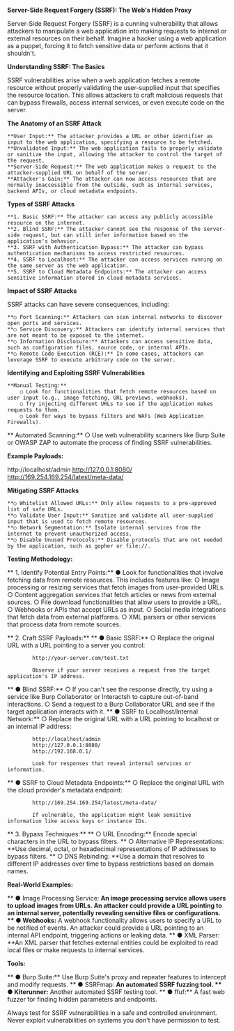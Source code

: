**Server-Side Request Forgery (SSRF): The Web's Hidden Proxy**

Server-Side Request Forgery (SSRF) is a cunning vulnerability that allows attackers to manipulate a web application into making requests to internal or external resources on their behalf. Imagine a hacker using a web application as a puppet, forcing it to fetch sensitive data or perform actions that it shouldn't.

**Understanding SSRF: The Basics**

SSRF vulnerabilities arise when a web application fetches a remote resource without properly validating the user-supplied input that specifies the resource location. This allows attackers to craft malicious requests that can bypass firewalls, access internal services, or even execute code on the server.

**The Anatomy of an SSRF Attack**

    **User Input:** The attacker provides a URL or other identifier as input to the web application, specifying a resource to be fetched.
    **Unvalidated Input:** The web application fails to properly validate or sanitize the input, allowing the attacker to control the target of the request.
    **Server-Side Request:** The web application makes a request to the attacker-supplied URL on behalf of the server.
    **Attacker's Gain:** The attacker can now access resources that are normally inaccessible from the outside, such as internal services, backend APIs, or cloud metadata endpoints.

**Types of SSRF Attacks**

    **1. Basic SSRF:** The attacker can access any publicly accessible resource on the internet.
    **2. Blind SSRF:** The attacker cannot see the response of the server-side request, but can still infer information based on the application's behavior.
    **3. SSRF with Authentication Bypass:** The attacker can bypass authentication mechanisms to access restricted resources.
    **4. SSRF to Localhost:** The attacker can access services running on the same server as the web application.
    **5. SSRF to Cloud Metadata Endpoints:** The attacker can access sensitive information stored in cloud metadata services.

**Impact of SSRF Attacks**

SSRF attacks can have severe consequences, including:

    **○ Port Scanning:** Attackers can scan internal networks to discover open ports and services.
    **○ Service Discovery:** Attackers can identify internal services that are not meant to be exposed to the internet.
    **○ Information Disclosure:** Attackers can access sensitive data, such as configuration files, source code, or internal APIs.
    **○ Remote Code Execution (RCE):** In some cases, attackers can leverage SSRF to execute arbitrary code on the server.

**Identifying and Exploiting SSRF Vulnerabilities**

    **Manual Testing:**
        ○ Look for functionalities that fetch remote resources based on user input (e.g., image fetching, URL previews, webhooks).
        ○ Try injecting different URLs to see if the application makes requests to them.
        ○ Look for ways to bypass filters and WAFs (Web Application Firewalls).
**    Automated Scanning:**
        ○ Use web vulnerability scanners like Burp Suite or OWASP ZAP to automate the process of finding SSRF vulnerabilities.

**Example Payloads:**

http://localhost/admin
http://127.0.0.1:8080/
http://169.254.169.254/latest/meta-data/

**Mitigating SSRF Attacks**

    **○ Whitelist Allowed URLs:** Only allow requests to a pre-approved list of safe URLs.
    **○ Validate User Input:** Sanitize and validate all user-supplied input that is used to fetch remote resources.
    **○ Network Segmentation:** Isolate internal services from the internet to prevent unauthorized access.
    **○ Disable Unused Protocols:** Disable protocols that are not needed by the application, such as gopher or file://.

**Testing Methodology:**

**    1. Identify Potential Entry Points:**
        ● Look for functionalities that involve fetching data from remote resources. This includes features like:
            ○ Image processing or resizing services that fetch images from user-provided URLs.
            ○ Content aggregation services that fetch articles or news from external sources.
            ○ File download functionalities that allow users to provide a URL.
            ○ Webhooks or APIs that accept URLs as input.
            ○ Social media integrations that fetch data from external platforms.
            ○ XML parsers or other services that process data from remote sources.

**    2. Craft SSRF Payloads:**
**        ● Basic SSRF:**
            ○ Replace the original URL with a URL pointing to a server you control:

            http://your-server.com/test.txt

            Observe if your server receives a request from the target application's IP address.
**        ● Blind SSRF:**
            ○ If you can't see the response directly, try using a service like Burp Collaborator or Interactsh to capture out-of-band interactions.
            ○ Send a request to a Burp Collaborator URL and see if the target application interacts with it.
**        ● SSRF to Localhost/Internal Network:**
            ○ Replace the original URL with a URL pointing to localhost or an internal IP address:

            http://localhost/admin
            http://127.0.0.1:8080/
            http://192.168.0.1/

            Look for responses that reveal internal services or information.
**        ● SSRF to Cloud Metadata Endpoints:**
            ○ Replace the original URL with the cloud provider's metadata endpoint:

            http://169.254.169.254/latest/meta-data/

            If vulnerable, the application might leak sensitive information like access keys or instance IDs.

**    3. Bypass Techniques:**
 **       ○ URL Encoding:** Encode special characters in the URL to bypass filters.
   **     ○ Alternative IP Representations: **Use decimal, octal, or hexadecimal representations of IP addresses to bypass filters.
 **       ○ DNS Rebinding: **Use a domain that resolves to different IP addresses over time to bypass restrictions based on domain names.

**Real-World Examples:**

 **   ● Image Processing Service: **An image processing service allows users to upload images from URLs. An attacker could provide a URL pointing to an internal server, potentially revealing sensitive files or configurations.
 **   ● Webhooks:** A webhook functionality allows users to specify a URL to be notified of events. An attacker could provide a URL pointing to an internal API endpoint, triggering actions or leaking data.
**    ● XML Parser: **An XML parser that fetches external entities could be exploited to read local files or make requests to internal services.

**Tools:**

 **   ● Burp Suite:** Use Burp Suite's proxy and repeater features to intercept and modify requests.
 **   ● SSRFmap: **An automated SSRF fuzzing tool.
**    ● Kiterunner:** Another automated SSRF testing tool.
 **   ● ffuf:** A fast web fuzzer for finding hidden parameters and endpoints.

Always test for SSRF vulnerabilities in a safe and controlled environment. Never exploit vulnerabilities on systems you don't have permission to test.